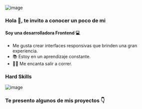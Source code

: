 ![image](https://user-images.githubusercontent.com/97176343/173445819-2c15aa40-c392-442e-b704-a0c5c9ca9c90.png)

### Hola 👋, te invito a conocer un poco de mi
#### Soy una desarrolladora Frontend 💻
* Me gusta crear interfaces responsivas que brinden una gran experiencia.
* 📚 Estoy en un aprendizaje constante.
* 🏃‍♀️ Me encanta salir a correr.


### Hard Skills 
![image](https://user-images.githubusercontent.com/97176343/175115045-2ffba484-6935-4760-968d-97a98ea72a0d.png)

### Te presento algunos de mis proyectos 👇

